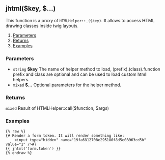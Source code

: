 ## jhtml($key, $...)

This function is a proxy of `HTMLHelper::_($key)`. It allows to access HTML drawing classes inside twig layouts.  

1. [Parameters](#parameters)
1. [Returns](#returns)
2. [Examples](#examples)

### Parameters <a id="parameters"></a>

* `string`  **$key**  The name of helper method to load, (prefix).(class).function prefix and class are optional and can be used to load custom html helpers.
* `mixed`   **$...**  Optional parameters for the helper method.

### Returns <a id="returns"></a>

`mixed`  Result of HTMLHelper::call($function, $args)

### Examples <a id="examples"></a>

```twig
{% raw %}
{# Render a form token. It will render something like:  
	<input type="hidden" name="19fa6812708e295180f8d5e08963cd5b" value="1" />#}
{{ jhtml('form.token') }}
{% endraw %}
```
